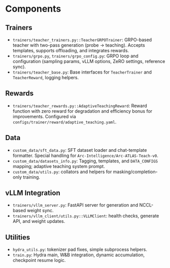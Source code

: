 
# Components

## Trainers

- `trainers/teacher_trainers.py::TeacherGRPOTrainer`: GRPO-based teacher with two-pass generation (probe → teaching). Accepts templates, supports offloading, and integrates rewards.
- `trainers/grpo.py`, `trainers/grpo_config.py`: GRPO loop and configuration (sampling params, vLLM options, ZeRO settings, reference sync).
- `trainers/teacher_base.py`: Base interfaces for `TeacherTrainer` and `TeacherReward`, logging helpers.

## Rewards

- `trainers/teacher_rewards.py::AdaptiveTeachingReward`: Reward function with zero reward for degradation and efficiency bonus for improvements. Configured via `configs/trainer/reward/adaptive_teaching.yaml`.

## Data

- `custom_data/sft_data.py`: SFT dataset loader and chat-template formatter. Special handling for `Arc-Intelligence/Arc-ATLAS-Teach-v0`.
- `custom_data/datasets_info.py`: Tagging, templates, and `DATA_CONFIGS` mapping; adaptive teaching system prompt.
- `custom_data/utils.py`: collators and helpers for masking/completion-only training.

## vLLM Integration

- `trainers/vllm_server.py`: FastAPI server for generation and NCCL-based weight sync.
- `trainers/vllm_client/utils.py::VLLMClient`: health checks, generate API, and weight updates.

## Utilities

- `hydra_utils.py`: tokenizer pad fixes, simple subprocess helpers.
- `train.py`: Hydra main, W&B integration, dynamic accumulation, checkpoint resume logic.

